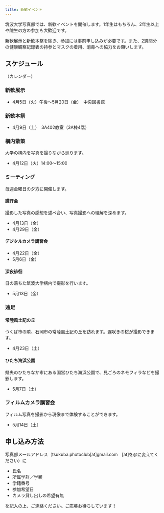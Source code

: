 ```yaml
---
title: 新歓イベント
---
```

筑波大学写真部では、新歓イベントを開催します。1年生はもちろん、2年生以上や院生の方の参加も大歓迎です。

新歓展示と新歓本祭を除き、参加には事前申し込みが必要です。また、2週間分の健康観察記録表の持参とマスクの着用、消毒への協力をお願いします。

## スケジュール

（カレンダー）

### 新歓展示

* 4月5日（火）午後～5月20日（金）　中央図書館

### 新歓本祭

* 4月9日（土）　3A402教室（3A棟4階）

### 構内散策

大学の構内を写真を撮りながら巡ります。

* 4月12日（火）14:00～15:00

### ミーティング

毎週金曜日の夕方に開催します。

#### 講評会

撮影した写真の感想を述べ合い、写真撮影への理解を深めます。

* 4月13日（金）
* 4月29日（金）

#### デジタルカメラ講習会

* 4月22日（金）
* 5月6日（金）

#### 深夜徘徊

日の落ちた筑波大学構内で撮影を行います。

* 5月13日（金）

### 遠足

#### 常陸風土記の丘

つくば市の隣、石岡市の常陸風土記の丘を訪れます。遅咲きの桜が撮影できます。

* 4月23日（土）

#### ひたち海浜公園

県央のひたちなか市にある国営ひたち海浜公園で、見ごろのネモフィラなどを撮影します。

* 5月7日（土）

### フィルムカメラ講習会

フィルム写真を撮影から現像まで体験することができます。

* 5月14日（土）

## 申し込み方法

写真部メールアドレス（tsukuba.photoclub\[at]gmail.com　\[at]を@に変えてください）に

* 氏名
* 所属学群／学類
* 学籍番号
* 参加希望日
* カメラ貸し出しの希望有無

を記入の上、ご連絡ください。ご応募お待ちしています！
